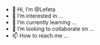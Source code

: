 - 👋 Hi, I’m @Lefeta
- 👀 I’m interested in ...
- 🌱 I’m currently learning ...
- 💞️ I’m looking to collaborate on ...
- 📫 How to reach me ...

<!---
Lefeta/Lefeta is a ✨ special ✨ repository because its `README.md` (this file) appears on your GitHub profile.
You can click the Preview link to take a look at your changes.
--->
